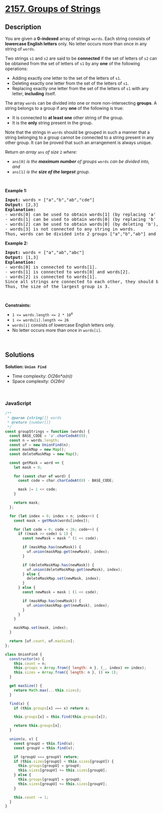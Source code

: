 # [2157. Groups of Strings](https://leetcode.com/problems/groups-of-strings)

## Description

<div class="elfjS" data-track-load="description_content"><p>You are given a <strong>0-indexed</strong> array of strings <code>words</code>. Each string consists of <strong>lowercase English letters</strong> only. No letter occurs more than once in any string of <code>words</code>.</p>

<p>Two strings <code>s1</code> and <code>s2</code> are said to be <strong>connected</strong> if the set of letters of <code>s2</code> can be obtained from the set of letters of <code>s1</code> by any <strong>one</strong> of the following operations:</p>

<ul>
	<li>Adding exactly one letter to the set of the letters of <code>s1</code>.</li>
	<li>Deleting exactly one letter from the set of the letters of <code>s1</code>.</li>
	<li>Replacing exactly one letter from the set of the letters of <code>s1</code> with any letter, <strong>including</strong> itself.</li>
</ul>

<p>The array <code>words</code> can be divided into one or more non-intersecting <strong>groups</strong>. A string belongs to a group if any <strong>one</strong> of the following is true:</p>

<ul>
	<li>It is connected to <strong>at least one</strong> other string of the group.</li>
	<li>It is the <strong>only</strong> string present in the group.</li>
</ul>

<p>Note that the strings in <code>words</code> should be grouped in such a manner that a string belonging to a group cannot be connected to a string present in any other group. It can be proved that such an arrangement is always unique.</p>

<p>Return <em>an array</em> <code>ans</code> <em>of size</em> <code>2</code> <em>where:</em></p>

<ul>
	<li><code>ans[0]</code> <em>is the <strong>maximum number</strong> of groups</em> <code>words</code> <em>can be divided into, and</em></li>
	<li><code>ans[1]</code> <em>is the <strong>size of the largest</strong> group</em>.</li>
</ul>

<p>&nbsp;</p>
<p><strong class="example">Example 1:</strong></p>

<pre><strong>Input:</strong> words = ["a","b","ab","cde"]
<strong>Output:</strong> [2,3]
<strong>Explanation:</strong>
- words[0] can be used to obtain words[1] (by replacing 'a' with 'b'), and words[2] (by adding 'b'). So words[0] is connected to words[1] and words[2].
- words[1] can be used to obtain words[0] (by replacing 'b' with 'a'), and words[2] (by adding 'a'). So words[1] is connected to words[0] and words[2].
- words[2] can be used to obtain words[0] (by deleting 'b'), and words[1] (by deleting 'a'). So words[2] is connected to words[0] and words[1].
- words[3] is not connected to any string in words.
Thus, words can be divided into 2 groups ["a","b","ab"] and ["cde"]. The size of the largest group is 3.  
</pre>

<p><strong class="example">Example 2:</strong></p>

<pre><strong>Input:</strong> words = ["a","ab","abc"]
<strong>Output:</strong> [1,3]
<strong>Explanation:</strong>
- words[0] is connected to words[1].
- words[1] is connected to words[0] and words[2].
- words[2] is connected to words[1].
Since all strings are connected to each other, they should be grouped together.
Thus, the size of the largest group is 3.
</pre>

<p>&nbsp;</p>
<p><strong>Constraints:</strong></p>

<ul>
	<li><code>1 &lt;= words.length &lt;= 2 * 10<sup>4</sup></code></li>
	<li><code>1 &lt;= words[i].length &lt;= 26</code></li>
	<li><code>words[i]</code> consists of lowercase English letters only.</li>
	<li>No letter occurs more than once in <code>words[i]</code>.</li>
</ul>
</div>

<p>&nbsp;</p>

## Solutions

**Solution: `Union Find`**

- Time complexity: <em>O(26n\*α(n))</em>
- Space complexity: <em>O(26n)</em>

<p>&nbsp;</p>

### **JavaScript**

```js
/**
 * @param {string[]} words
 * @return {number[]}
 */
const groupStrings = function (words) {
  const BASE_CODE = 'a'.charCodeAt(0);
  const n = words.length;
  const uf = new UnionFind(n);
  const maskMap = new Map();
  const deleteMaskMap = new Map();

  const getMask = word => {
    let mask = 0;

    for (const char of word) {
      const code = char.charCodeAt(0) - BASE_CODE;

      mask |= 1 << code;
    }

    return mask;
  };

  for (let index = 0; index < n; index++) {
    const mask = getMask(words[index]);

    for (let code = 0; code < 26; code++) {
      if ((mask >> code) & 1) {
        const newMask = mask ^ (1 << code);

        if (maskMap.has(newMask)) {
          uf.union(maskMap.get(newMask), index);
        }

        if (deleteMaskMap.has(newMask)) {
          uf.union(deleteMaskMap.get(newMask), index);
        } else {
          deleteMaskMap.set(newMask, index);
        }
      } else {
        const newMask = mask | (1 << code);

        if (maskMap.has(newMask)) {
          uf.union(maskMap.get(newMask), index);
        }
      }
    }

    maskMap.set(mask, index);
  }

  return [uf.count, uf.maxSize];
};

class UnionFind {
  constructor(n) {
    this.count = n;
    this.groups = Array.from({ length: n }, (_, index) => index);
    this.sizes = Array.from({ length: n }, () => 1);
  }

  get maxSize() {
    return Math.max(...this.sizes);
  }

  find(x) {
    if (this.groups[x] === x) return x;

    this.groups[x] = this.find(this.groups[x]);

    return this.groups[x];
  }

  union(u, v) {
    const groupU = this.find(u);
    const groupV = this.find(v);

    if (groupU === groupV) return;
    if (this.sizes[groupU] < this.sizes[groupV]) {
      this.groups[groupU] = groupV;
      this.sizes[groupV] += this.sizes[groupU];
    } else {
      this.groups[groupV] = groupU;
      this.sizes[groupU] += this.sizes[groupV];
    }

    this.count -= 1;
  }
}
```
